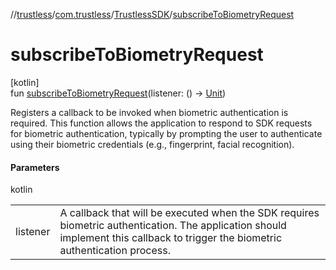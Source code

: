 //[trustless](../../../index.md)/[com.trustless](../index.md)/[TrustlessSDK](index.md)/[subscribeToBiometryRequest](subscribe-to-biometry-request.md)

# subscribeToBiometryRequest

[kotlin]\
fun [subscribeToBiometryRequest](subscribe-to-biometry-request.md)(listener: () -&gt; [Unit](https://kotlinlang.org/api/latest/jvm/stdlib/kotlin/-unit/index.html))

Registers a callback to be invoked when biometric authentication is required. This function allows the application to respond to SDK requests for biometric authentication, typically by prompting the user to authenticate using their biometric credentials (e.g., fingerprint, facial recognition).

#### Parameters

kotlin

| | |
|---|---|
| listener | A callback that will be executed when the SDK requires biometric authentication.     The application should implement this callback to trigger the biometric authentication process. |

